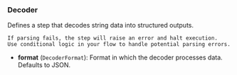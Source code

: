 ### Decoder

Defines a step that decodes string data into structured outputs.

    If parsing fails, the step will raise an error and halt execution.
    Use conditional logic in your flow to handle potential parsing errors.
    

- **format** (`DecoderFormat`): Format in which the decoder processes data. Defaults to JSON.
